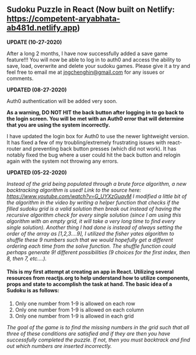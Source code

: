 ## Sudoku Puzzle in React (Now built on Netlify: https://competent-aryabhata-ab481d.netlify.app)

**UPDATE (10-27-2020)**

After a long 2 months, I have now successfully added a save game feature!!!
You will now be able to log in to auth0 and access the ability to save, load, overwrite and delete your sudoku games. Please give it a try and feel free to email me at jngchenghin@gmail.com for any issues or comments.

**UPDATED (08-27-2020)**

Auth0 authentication will be added very soon.

**As a warning, DO NOT HIT the back button after logging in to go back to the login screen. You will be met with an Auth0 error that will determine that you are using the system incorrectly.**

I have updated the login box for Auth0 to use the newer lightweight version. It has fixed a few of my troubling/extremely frustrating issues with react-router and preventing back button presses (which did not work). It has notably fixed the bug where a user could hit the back button and relogin again with the system not throwing any errors.


**UPDATED (05-22-2020)**

*Instead of the grid being populated through a brute force algorithm, a new backtracking algorithm is used! Link to the source here: https://www.youtube.com/watch?v=G_UYXzGuqvM
I modified a little bit of the algorithm in the video by writing a helper function that checks if the filled sudoku grid is a valid solution then break out instead of having the recursive algorithm check for every single solution (since I am using this algorithm with an empty grid, it will take a very long time to find every single solution). 
Another thing I had done is instead of always setting the order of the array as [1,2,3....9], I utilized the fisher yates algorithm to shuffle these 9 numbers such that we would hopefully get a different ordering each time from the solve function. The shuffle function could perhaps generate 9! different possibilities (9 choices for the first index, then 8, then 7, etc....).*

#### This is my first attempt at creating an app in React. Utilizing several resources from reactjs.org to help understand how to utilize components, props and state to accomplish the task at hand. The basic idea of a Sudoku is as follows:

1. Only one number from 1-9 is allowed on each row
2. Only one number from 1-9 is allowed on each column
3. Only one number from 1-9 is allowed in each grid

*The goal of the game is to find the missing numbers in the grid such that all three of these conditions are satisfied and if they are then you have successfully completed the puzzle. If not, then you must backtrack and find out which numbers are inserted incorrectly.*
